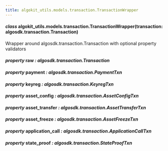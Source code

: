 ```yaml
---
title: algokit_utils.models.transaction.TransactionWrapper
---
```

#### *class* algokit_utils.models.transaction.TransactionWrapper(transaction: algosdk.transaction.Transaction)

Wrapper around algosdk.transaction.Transaction with optional property validators

#### *property* raw *: algosdk.transaction.Transaction*

#### *property* payment *: algosdk.transaction.PaymentTxn*

#### *property* keyreg *: algosdk.transaction.KeyregTxn*

#### *property* asset_config *: algosdk.transaction.AssetConfigTxn*

#### *property* asset_transfer *: algosdk.transaction.AssetTransferTxn*

#### *property* asset_freeze *: algosdk.transaction.AssetFreezeTxn*

#### *property* application_call *: algosdk.transaction.ApplicationCallTxn*

#### *property* state_proof *: algosdk.transaction.StateProofTxn*